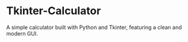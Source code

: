 # Tkinter-Calculator
A simple calculator built with Python and Tkinter, featuring a clean and modern GUI.
